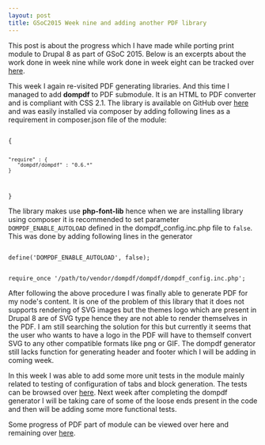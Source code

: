 ```yaml
---
layout: post
title: GSoC2015 Week nine and adding another PDF library
---
```


This post is about the progress which I have made while porting print module to Drupal 8 as part of GSoC 2015. Below is an excerpts about the work done in week nine while work done in week eight can be tracked over <a href="http://zealfire.github.io/GSoC2015-Week-eight-and-writing-functional-test/">here</a>.

This week I again re-visited PDF generating libraries. And this time I managed to add <strong>dompdf</strong> to PDF submodule. It is an HTML to PDF converter and is compliant with CSS 2.1. The library is available on GitHub over <a href="https://github.com/dompdf/dompdf">here</a> and was easily installed via composer by adding following lines as a requirement in composer.json file of the module:

<code>
{
  
    "require" : {
       "dompdf/dompdf" : "0.6.*"
    }

}
</code>

The library makes use <strong>php-font-lib</strong> hence when we are installing library using composer it is recommended to set parameter <code>DOMPDF_ENABLE_AUTOLOAD</code> defined in the dompdf_config.inc.php file to <code>false</code>. This was done by adding following lines in the generator

<code>
define('DOMPDF_ENABLE_AUTOLOAD', false);

require_once '/path/to/vendor/dompdf/dompdf/dompdf_config.inc.php';
</code> 

After following the above procedure I was finally able to generate PDF for my node's content. It is one of the problem of this library that it does not supports rendering of SVG images but the themes logo which are present in Drupal 8 are of SVG type hence they are not able to render themselves in the PDF. I am still searching the solution for this but currently it seems that the user who wants to have a logo in the PDF will have to themself convert SVG to any other compatible formats like png or GIF. The dompdf generator still lacks function for generating header and footer which I will be adding in coming week.

In this week I was able to add some more unit tests in the module mainly related to testing of configuration of tabs and block generation. The tests can be browsed over <a href="https://github.com/zealfire/printable/tree/master/tests/src/Unit">here</a>. Next week after completing the dompdf generator I will be taking care of some of the loose ends present in the code and then will be adding some more functional tests.

Some progress of PDF part of  module can be viewed over <a href="https://github.com/zealfire/pdf_api" style="text-decoration:none;" target="_blank">here</a> and remaining over <a href="https://github.com/zealfire/printable">here</a>.

